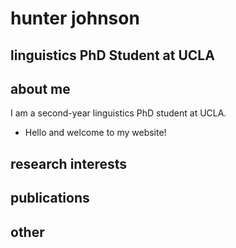 # hunter johnson

## linguistics PhD Student at UCLA

## about me

I am a second-year linguistics PhD student at UCLA.

- Hello and welcome to my website!

## research interests




## publications

## other
